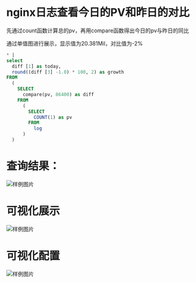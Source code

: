 # nginx日志查看今日的PV和昨日的对比

先通过count函数计算总的pv，再用compare函数得出今日的pv与昨日的同比

通过单值图进行展示，显示值为20.381Mil，对比值为-2%

```SQL
* |
select
  diff [1] as today,
  round((diff [3] -1.0) * 100, 2) as growth
FROM
  (
    SELECT
      compare(pv, 86400) as diff
    FROM
      (
        SELECT
          COUNT(1) as pv
        FROM
          log
      )
  )
```

# 查询结果：

![样例图片](/img/sqldemo/pvcompare.png)

# 可视化展示

![样例图片](/img/sqldemo/pvcomparechart.png)

# 可视化配置

![样例图片](/img/sqldemo/pvcompareconfig.png)
